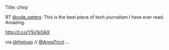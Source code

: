 Title: chirp

RT <a href="http://twitter.com/cole_peters">@cole_peters</a>: This is the best piece of tech journalism I have ever read. Amazing.

<a href="http://t.co/YSx1kOAX">http://t.co/YSx1kOAX</a>

via <a href="http://twitter.com/theloop">@theloop</a> // <a href="http://twitter.com/AnnaTricit">@AnnaTricit</a> ...
